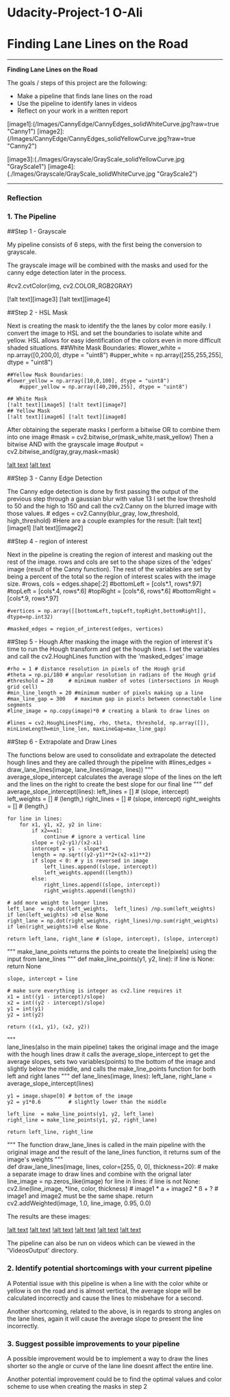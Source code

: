 # Udacity-Project-1 O-Ali

# **Finding Lane Lines on the Road** 
---

**Finding Lane Lines on the Road**

The goals / steps of this project are the following:
* Make a pipeline that finds lane lines on the road
* Use the pipeline to identify lanes in videos
* Reflect on your work in a written report


[//]: # (Image References)

[image1]:(/Images/CannyEdge/CannyEdges_solidWhiteCurve.jpg?raw=true "Canny1")
[image2]:(/Images/CannyEdge/CannyEdges_solidYellowCurve.jpg?raw=true "Canny2")

[image3]:(./Images/Grayscale/GrayScale_solidYellowCurve.jpg "GrayScale1")
[image4]:(./Images/Grayscale/GrayScale_solidWhiteCurve.jpg "GrayScale2")

[image5]: ./Images/HSLMask/mask_white_solidYellowCurve.jpg "HSL1"
[image6]: ./Images/HSLMask/mask_white_solidWhiteCurve.jpg "HSL2"

[image7]: ./Images/HSLMask/mask_yellow_solidYellowCurve.jpg "HSL3"
[image8]: ./Images/HSLMask/mask_yellow_solidWhiteCurve.jpg "HSL4"

[image8]: ./Images/FinalResult/solidYellowCurve.jpg "Result1"
[image9]: ./Images/FinalResult/solidWhiteCurve.jpg "Result2"
[image10]: ./Images/FinalResult/solidWhiteRight.jpg "Result3"
[image11]: ./Images/FinalResult/solidYellowCurve2.jpg "Result4"
[image12]: ./Images/FinalResult/solidYellowLeft.jpg "Result5"
[image13]: ./Images/FinalResult/whiteCarLaneSwitch.jpg "Result6"

[image14]: ./Images/grayANDhsl/GandHSL_solidYellowLeft.jpg "Gray AND HSL 1"
[image15]: ./Images/grayANDhsl/GandHSL_solidWhiteCurve.jpg "Gray AND HSL 2"

---

### Reflection

### 1. The Pipeline

##Step 1 - Grayscale

My pipeline consists of 6 steps, with the first being the conversion to grayscale.

The grayscale image will be combined with the masks and used for the canny edge detection later in the process.

#cv2.cvtColor(img, cv2.COLOR_RGB2GRAY)

[!alt text][image3] [!alt text][image4]

##Step 2 - HSL Mask

Next is creating the mask to identify the the lanes by color more easily.
I convert the image to HSL and set the boundaries to isolate white and yellow. HSL allows for easy identification of the colors even in more difficult shaded situations.
	##White Mask Boundaries:
	#lower_white = np.array([0,200,0], dtype = "uint8")
	#upper_white = np.array([255,255,255], dtype = "uint8")

	##Yellow Mask Boundaries:
	#lower_yellow = np.array([10,0,100], dtype = "uint8")
    	#upper_yellow = np.array([40,200,255], dtype = "uint8")

	## White Mask
	[!alt text][image5] [!alt text][image7]
	## Yellow Mask
	[!alt text][image6] [!alt text][image8]

After obtaining the seperate masks I perform a bitwise OR to combine them into one image
	#mask = cv2.bitwise_or(mask_white,mask_yellow)
Then a bitwise AND with the grayscale image
	#output = cv2.bitwise_and(gray,gray,mask=mask)

[!alt text][image14] [!alt text][image15]

##Step 3 - Canny Edge Detection

The Canny edge detection is done by first passing the output of the previous step through a gaussian blur with value 13
I set the low threshold to 50 and the high to 150 and call the cv2.Canny on the blurred image with those values.
	# edges = cv2.Canny(blur_gray, low_threshold, high_threshold)
#Here are a couple examples for the result:
[!alt text][image1] [!alt text][image2]

##Step 4 - region of interest

Next in the pipeline is creating the region of interest and masking out the rest of the image.
rows and cols are set to the shape sizes of the 'edges' image (result of the Canny function). The rest of the variables are set by being a percent of the
total so the region of interest scales with the image size.
	#rows, cols = edges.shape[:2]
	#bottomLeft = [cols*.1, rows*.97]
	#topLeft = [cols*.4, rows*.6]
	#topRight = [cols*.6, rows*.6]
	#bottomRight = [cols*.9, rows*.97]

	#vertices = np.array([[bottomLeft,topLeft,topRight,bottomRight]], dtype=np.int32)

	#masked_edges = region_of_interest(edges, vertices)


##Step 5 - Hough
After masking the image with the region of interest it's time to run the Hough transform and get the hough lines. I set the variables and call the 
cv2.HoughLines function with the 'masked_edges' image

	#rho = 1 # distance resolution in pixels of the Hough grid
	#theta = np.pi/180 # angular resolution in radians of the Hough grid
	#threshold = 20     # minimum number of votes (intersections in Hough grid cell)
	#min_line_length = 20 #minimum number of pixels making up a line
	#max_line_gap = 300   # maximum gap in pixels between connectable line segments
	#line_image = np.copy(image)*0 # creating a blank to draw lines on

	#lines = cv2.HoughLinesP(img, rho, theta, threshold, np.array([]), minLineLength=min_line_len, maxLineGap=max_line_gap)

##Step 6 - Extrapolate and Draw Lines


The functions below are used to consolidate and extrapolate the detected hough lines and they are called through the pipeline with
	#lines_edges = draw_lane_lines(image, lane_lines(image, lines))
"""
average_slope_intercept calculates the average slope of the lines on the left and the lines on the right to create the best slope for our final line
"""
def average_slope_intercept(lines):
    left_lines    = [] # (slope, intercept)
    left_weights  = [] # (length,)
    right_lines   = [] # (slope, intercept)
    right_weights = [] # (length,)
    
    for line in lines:
        for x1, y1, x2, y2 in line:
            if x2==x1:
                continue # ignore a vertical line
            slope = (y2-y1)/(x2-x1)
            intercept = y1 - slope*x1
            length = np.sqrt((y2-y1)**2+(x2-x1)**2)
            if slope < 0: # y is reversed in image
                left_lines.append((slope, intercept))
                left_weights.append((length))
            else:
                right_lines.append((slope, intercept))
                right_weights.append((length))
    
    # add more weight to longer lines    
    left_lane  = np.dot(left_weights,  left_lines) /np.sum(left_weights)  if len(left_weights) >0 else None
    right_lane = np.dot(right_weights, right_lines)/np.sum(right_weights) if len(right_weights)>0 else None
    
    return left_lane, right_lane # (slope, intercept), (slope, intercept)
"""
make_lane_points returns the points to create the line(pixels) using the input from lane_lines
"""
def make_line_points(y1, y2, line):
    if line is None:
        return None
    
    slope, intercept = line
    
    # make sure everything is integer as cv2.line requires it
    x1 = int((y1 - intercept)/slope)
    x2 = int((y2 - intercept)/slope)
    y1 = int(y1)
    y2 = int(y2)
    
    return ((x1, y1), (x2, y2))
"""    
lane_lines(also in the main pipeline) takes the original image and the image with the hough lines draw
it calls the average_slope_intercept to get the average slopes, sets two variables(points) to the bottom of the 
image and slightly below the middle, and calls the make_line_points function for both left and right lanes
"""
def lane_lines(image, lines):
    left_lane, right_lane = average_slope_intercept(lines)
    
    y1 = image.shape[0] # bottom of the image
    y2 = y1*0.6         # slightly lower than the middle

    left_line  = make_line_points(y1, y2, left_lane)
    right_line = make_line_points(y1, y2, right_lane)
    
    return left_line, right_line

"""
The function draw_lane_lines is called in the main pipeline with the original image and the result of the
lane_lines function, it returns sum of the image's weights
"""    
def draw_lane_lines(image, lines, color=[255, 0, 0], thickness=20):
    # make a separate image to draw lines and combine with the orignal later
    line_image = np.zeros_like(image)
    for line in lines:
        if line is not None:
            cv2.line(line_image, *line,  color, thickness)
    # image1 * a + image2 * ß + ?
    # image1 and image2 must be the same shape.
    return cv2.addWeighted(image, 1.0, line_image, 0.95, 0.0)

The results are these images:

[!alt text][image8] [!alt text][image9]
[!alt text][image10] [!alt text][image11]
[!alt text][image12] [!alt text][image13]

The pipeline can also be run on videos which can be viewed in the 'VideosOutput' directory.

### 2. Identify potential shortcomings with your current pipeline


A Potential issue with this pipeline is when a line with the color white or yellow is on the road and is almost vertical, the average slope
will be calculated incorrectly and cause the lines to misbehave for a second.

Another shortcoming, related to the above, is in regards to strong angles on the lane lines, again it will cause the average slope to present the line
incorrectly.


### 3. Suggest possible improvements to your pipeline

A possible improvement would be to implement a way to draw the lines shorter so the angle or curve of the lane line doesnt affect the entire line.

Another potential improvement could be to find the optimal values and color scheme to use when creating the masks in step 2
